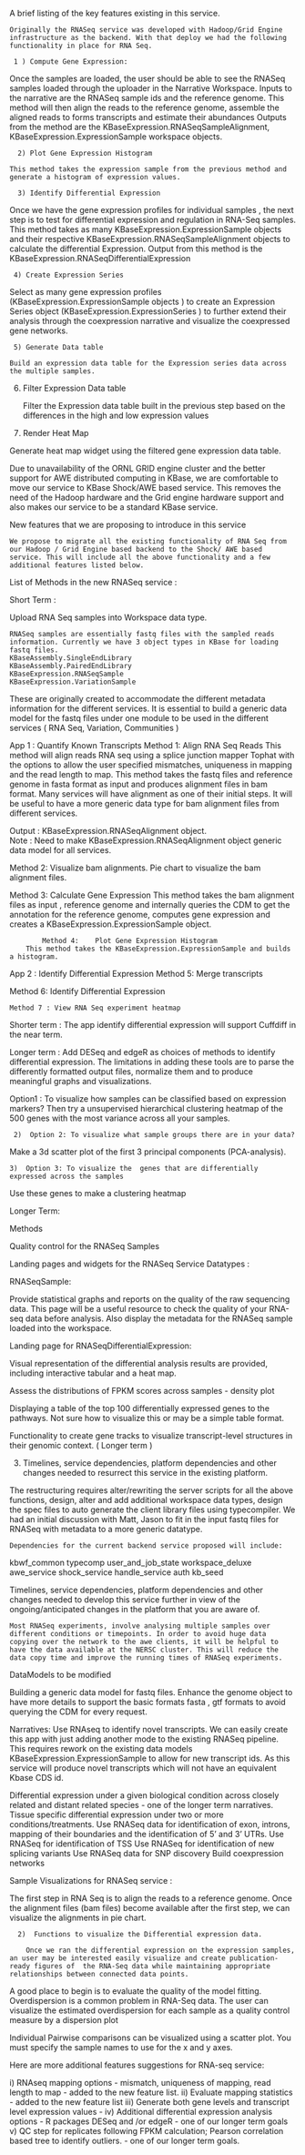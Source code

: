 A brief listing of the key features existing in this service. 
    
    Originally the RNASeq service was developed with Hadoop/Grid Engine infrastructure as the backend. With that deploy we had the following functionality in place for RNA Seq.
     
     1 ) Compute Gene Expression:

Once the samples are loaded, the user should be able to see the RNASeq samples loaded through the uploader in the Narrative Workspace.
Inputs to the narrative are the RNASeq sample ids and the reference genome. This method will then align the reads to the reference genome, assemble the aligned reads to forms transcripts and estimate their abundances
Outputs from the method are the KBaseExpression.RNASeqSampleAlignment, KBaseExpression.ExpressionSample workspace objects.

      2) Plot Gene Expression Histogram 
    
    This method takes the expression sample from the previous method and generate a histogram of expression values.
    
      3) Identify Differential Expression

Once we have the gene expression profiles for individual samples , the next step is to test for differential expression and regulation in RNA-Seq samples.
This method takes as many  KBaseExpression.ExpressionSample objects and their respective KBaseExpression.RNASeqSampleAlignment objects to calculate the differential Expression.
Output from this method is the KBaseExpression.RNASeqDifferentialExpression

     4) Create Expression Series
    
Select as many  gene expression profiles (KBaseExpression.ExpressionSample objects ) to create an Expression Series object (KBaseExpression.ExpressionSeries ) to further extend their analysis through the coexpression narrative and visualize the coexpressed gene networks.

     5) Generate Data table 

    Build an expression data table for the Expression series data across the multiple samples. 

   

 6) Filter Expression Data table 

    Filter the Expression data table built in the previous step based on the differences in the high and low expression values

7) Render Heat Map

Generate heat map widget using the filtered gene expression data table.

Due to unavailability of the ORNL GRID engine cluster and the better support for AWE distributed computing in KBase, we are comfortable to move our service to KBase Shock/AWE based service. This removes the need of the Hadoop hardware and the Grid engine hardware support and also makes our service to be a standard KBase service.

New features that we are proposing to introduce in this service

    We propose to migrate all the existing functionality of RNA Seq from our Hadoop / Grid Engine based backend to the Shock/ AWE based service. This will include all the above functionality and a few additional features listed below.
List of Methods in the new RNASeq service  :


Short Term :
 
Upload RNA Seq samples into Workspace data type.
       
    RNASeq samples are essentially fastq files with the sampled reads information. Currently we have 3 object types in KBase for loading fastq files. 
    KBaseAssembly.SingleEndLibrary
    KBaseAssembly.PairedEndLibrary
    KBaseExpression.RNASeqSample
    KBaseExpression.VariationSample

These are originally created to accommodate the different metadata information for the different services. It is essential to build a generic data model for the fastq files under one module to be used in the different services ( RNA Seq, Variation, Communities )
     
 App 1 :  Quantify Known Transcripts 
Method 1:    Align RNA Seq Reads 
     This method  will align reads RNA seq  using  a splice junction mapper  Tophat with the options to allow the user specified mismatches, uniqueness in mapping and the read length to map. This method takes the fastq files and reference genome  in fasta format as input and produces alignment files in bam format. Many services will have alignment as one of their initial steps. It will be useful to have a more generic data type for bam alignment files from different services.

Output :  KBaseExpression.RNASeqAlignment object.     
Note : Need to make KBaseExpression.RNASeqAlignment object generic data model for all services. 

Method 2:    Visualize bam alignments.
Pie chart to visualize the bam alignment files. 

    


Method 3:    Calculate Gene Expression
    This method takes the bam alignment files as input , reference genome and internally queries the CDM to get the annotation for the reference genome, computes gene expression  and creates a KBaseExpression.ExpressionSample object.
  
            Method 4:    Plot Gene Expression Histogram
        This method takes the KBaseExpression.ExpressionSample and builds a histogram.

 App 2 : Identify Differential Expression 
           Method 5:    Merge transcripts
        
Method 6:     Identify Differential Expression 
    
    Method 7 : View RNA Seq experiment heatmap
        
   Shorter term :
      The app identify differential expression will support Cuffdiff in the near term.

   Longer term :
      Add DESeq and edgeR as choices of methods to identify differential expression. The limitations in adding these tools are to parse the differently formatted output files, normalize them and to produce meaningful graphs and visualizations.

Option1 :  To visualize how samples can be classified based on expression markers? Then try a unsupervised hierarchical clustering heatmap of the 500 genes with the most variance across all your samples.

     2)  Option 2: To visualize what sample groups there are in your data? 
Make a 3d scatter plot of the first 3 principal components (PCA-analysis). 

    3)  Option 3: To visualize the  genes that are differentially expressed across the samples
  Use these genes to make a clustering heatmap




Longer Term:

Methods

Quality control for the RNASeq Samples

Landing pages and widgets for the RNASeq Service Datatypes :


RNASeqSample: 

Provide statistical graphs and reports on the quality of the raw sequencing data. This page will be a useful resource to check the quality of your RNA-seq data before analysis. Also display the metadata for the RNASeq sample loaded into the workspace.


Landing page  for RNASeqDifferentialExpression:

Visual representation of the differential  analysis results are provided, including interactive tabular and a heat map. 

Assess the distributions of FPKM scores across samples - density plot 


Displaying a table of the top 100 differentially expressed genes to the pathways. Not sure how to visualize this or may be  a simple table format.

Functionality to create gene tracks to visualize transcript-level structures in their genomic context.  ( Longer term ) 

3) Timelines, service dependencies, platform dependencies and other changes needed to resurrect this service in the existing platform. 
            
The restructuring requires alter/rewriting the server scripts for all the above functions, design, alter and add additional workspace data types, design the spec files to auto generate the client library files using typecompiler. We had an initial discussion with Matt, Jason to fit in the input fastq files for RNASeq with metadata to a more generic datatype.

    Dependencies for the current backend service proposed will include:
 
kbwf_common
    typecomp
    user_and_job_state
    workspace_deluxe
    awe_service
    shock_service
    handle_service
    auth
            kb_seed
    

Timelines, service dependencies, platform dependencies and other changes needed to develop this service further in view of the ongoing/anticipated changes in the platform that you are aware of.
    
    Most RNASeq experiments, involve analysing multiple samples over  different conditions or timepoints. In order to avoid huge data copying over the network to the awe clients, it will be helpful to have the data available at the NERSC cluster. This will reduce the data copy time and improve the running times of RNASeq experiments.

DataModels to be modified

Building a generic data model for fastq files. 
Enhance the genome object to have more details to support the basic formats fasta , gtf formats to avoid querying the CDM for every request.

Narratives: 
Use RNAseq to identify novel transcripts. 
        We can easily create this app with just adding another mode to the existing RNASeq pipeline. This requires rework on the existing data models KBaseExpression.ExpressionSample to allow for new transcript ids. As this service will produce novel transcripts which will not have an equivalent Kbase CDS id.

Differential expression under a given biological condition across closely related and distant related species  - one of the longer term narratives.
Tissue specific differential expression under two or more conditions/treatments. 
Use RNASeq data for identification of exon, introns, mapping of their boundaries and the identification of 5’ and 3’ UTRs. 
Use RNASeq for identification of TSS
Use RNASeq for identification of new splicing variants
Use RNASeq data for SNP discovery
Build coexpression networks

Sample Visualizations for RNASeq service :

The first step in RNA Seq is to align the reads to a reference genome. Once the alignment files (bam files) become available after the first step, we can visualize the alignments in pie chart. 



      2)  Functions to visualize the Differential expression data.
    
        Once we ran the differential expression on the expression samples, an user may be interested easily visualize and create publication-ready figures of  the RNA-Seq data while maintaining appropriate relationships between connected data points.

A good place to begin is to evaluate the quality of the model fitting. Overdispersion is a common problem in RNA-Seq data. The user can visualize the estimated overdispersion for each sample as a quality control measure by a dispersion plot



Individual Pairwise comparisons can be visualized using a scatter plot. You must specify the sample names to use for the x and y axes.





Here are more additional features suggestions for RNA-seq service: 

i) RNAseq mapping options - mismatch, uniqueness of mapping, read length to map - added to the new feature list.
ii) Evaluate mapping statistics - added to the new feature list
iii) Generate both gene levels and transcript level expression values - 
iv) Additional differential expression analysis options - R packages DESeq and /or edgeR - one of our longer term goals
v) QC step for replicates following FPKM calculation; Pearson correlation based tree to identify outliers. -  one of our longer term goals.
